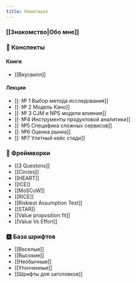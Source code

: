 ```yaml
---
title: Навигация
---
```


### [[Знакомство|Обо мне]]

### 📝 Конспекты 

#### Книги
- [[Вкусвилл]]

#### Лекции
- [[· № 1 Выбор метода исследования]]
- [[· № 2 Модель Кано]]
- [[· № 3 CJM и NPS модели влияния]]
- [[· №4 Инструменты продуктовой аналитики]]
- [[· №5 Специфика сложных сервисов]]
- [[· №6  Оценка рынка]]
-  [[· №7 Улетный кейс стади]]
### 🧩 Фреймворки
- [[3 Questons]]
- [[Circles]]
- [[HEART]]
- [[ICE]]
- [[MoSCoW]]
- [[RICE]]
- [[Riskiest Assumption Test]]
- [[STAR]]
- [[Value proposition fit]]
- [[Value Vs Effort]]

### 🅰️ База шрифтов
- [[Веселые]]
- [[Высокие]]
- [[Необычные]]
- [[Утонченные]]
- [[Шрифты для заголовков]]